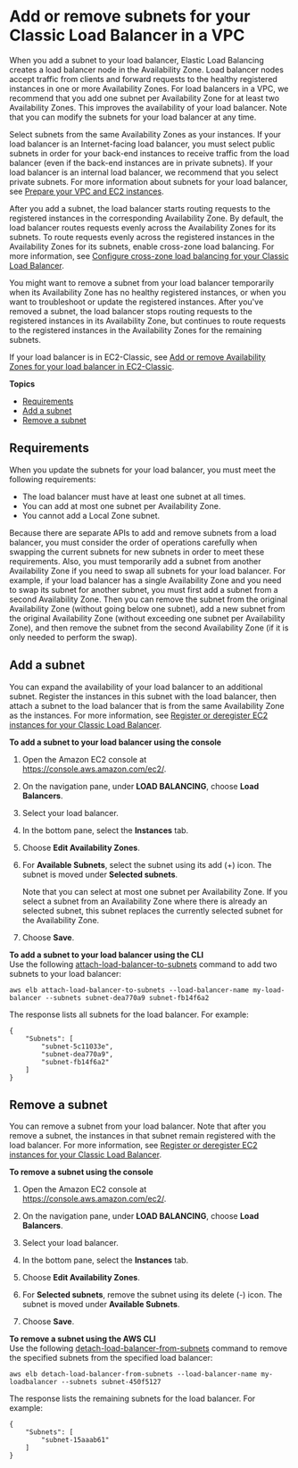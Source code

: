 # Add or remove subnets for your Classic Load Balancer in a VPC<a name="elb-manage-subnets"></a>

When you add a subnet to your load balancer, Elastic Load Balancing creates a load balancer node in the Availability Zone\. Load balancer nodes accept traffic from clients and forward requests to the healthy registered instances in one or more Availability Zones\. For load balancers in a VPC, we recommend that you add one subnet per Availability Zone for at least two Availability Zones\. This improves the availability of your load balancer\. Note that you can modify the subnets for your load balancer at any time\.

Select subnets from the same Availability Zones as your instances\. If your load balancer is an Internet\-facing load balancer, you must select public subnets in order for your back\-end instances to receive traffic from the load balancer \(even if the back\-end instances are in private subnets\)\. If your load balancer is an internal load balancer, we recommend that you select private subnets\. For more information about subnets for your load balancer, see [Prepare your VPC and EC2 instances](elb-backend-instances.md#set-up-ec2)\.

After you add a subnet, the load balancer starts routing requests to the registered instances in the corresponding Availability Zone\. By default, the load balancer routes requests evenly across the Availability Zones for its subnets\. To route requests evenly across the registered instances in the Availability Zones for its subnets, enable cross\-zone load balancing\. For more information, see [Configure cross\-zone load balancing for your Classic Load Balancer](enable-disable-crosszone-lb.md)\.

You might want to remove a subnet from your load balancer temporarily when its Availability Zone has no healthy registered instances, or when you want to troubleshoot or update the registered instances\. After you've removed a subnet, the load balancer stops routing requests to the registered instances in its Availability Zone, but continues to route requests to the registered instances in the Availability Zones for the remaining subnets\.

If your load balancer is in EC2\-Classic, see [Add or remove Availability Zones for your load balancer in EC2\-Classic](enable-disable-az.md)\.

**Topics**
+ [Requirements](#elb-subnet-requirements)
+ [Add a subnet](#attach-subnet)
+ [Remove a subnet](#remove-subnet)

## Requirements<a name="elb-subnet-requirements"></a>

When you update the subnets for your load balancer, you must meet the following requirements:
+ The load balancer must have at least one subnet at all times\.
+ You can add at most one subnet per Availability Zone\.
+ You cannot add a Local Zone subnet\.

Because there are separate APIs to add and remove subnets from a load balancer, you must consider the order of operations carefully when swapping the current subnets for new subnets in order to meet these requirements\. Also, you must temporarily add a subnet from another Availability Zone if you need to swap all subnets for your load balancer\. For example, if your load balancer has a single Availability Zone and you need to swap its subnet for another subnet, you must first add a subnet from a second Availability Zone\. Then you can remove the subnet from the original Availability Zone \(without going below one subnet\), add a new subnet from the original Availability Zone \(without exceeding one subnet per Availability Zone\), and then remove the subnet from the second Availability Zone \(if it is only needed to perform the swap\)\.

## Add a subnet<a name="attach-subnet"></a>

You can expand the availability of your load balancer to an additional subnet\. Register the instances in this subnet with the load balancer, then attach a subnet to the load balancer that is from the same Availability Zone as the instances\. For more information, see [Register or deregister EC2 instances for your Classic Load Balancer](elb-deregister-register-instances.md)\.

**To add a subnet to your load balancer using the console**

1. Open the Amazon EC2 console at [https://console\.aws\.amazon\.com/ec2/](https://console.aws.amazon.com/ec2/)\.

1. On the navigation pane, under **LOAD BALANCING**, choose **Load Balancers**\.

1. Select your load balancer\.

1. In the bottom pane, select the **Instances** tab\.

1. Choose **Edit Availability Zones**\.

1. For **Available Subnets**, select the subnet using its add \(\+\) icon\. The subnet is moved under **Selected subnets**\.

   Note that you can select at most one subnet per Availability Zone\. If you select a subnet from an Availability Zone where there is already an selected subnet, this subnet replaces the currently selected subnet for the Availability Zone\.

1. Choose **Save**\.

**To add a subnet to your load balancer using the CLI**  
Use the following [attach\-load\-balancer\-to\-subnets](https://docs.aws.amazon.com/cli/latest/reference/elb/attach-load-balancer-to-subnets.html) command to add two subnets to your load balancer:

```
aws elb attach-load-balancer-to-subnets --load-balancer-name my-load-balancer --subnets subnet-dea770a9 subnet-fb14f6a2
```

The response lists all subnets for the load balancer\. For example:

```
{
    "Subnets": [
        "subnet-5c11033e",
        "subnet-dea770a9",
        "subnet-fb14f6a2"
    ]
}
```

## Remove a subnet<a name="remove-subnet"></a>

You can remove a subnet from your load balancer\. Note that after you remove a subnet, the instances in that subnet remain registered with the load balancer\. For more information, see [Register or deregister EC2 instances for your Classic Load Balancer](elb-deregister-register-instances.md)\.

**To remove a subnet using the console**

1. Open the Amazon EC2 console at [https://console\.aws\.amazon\.com/ec2/](https://console.aws.amazon.com/ec2/)\.

1. On the navigation pane, under **LOAD BALANCING**, choose **Load Balancers**\.

1. Select your load balancer\.

1. In the bottom pane, select the **Instances** tab\.

1. Choose **Edit Availability Zones**\.

1. For **Selected subnets**, remove the subnet using its delete \(\-\) icon\. The subnet is moved under **Available Subnets**\.

1. Choose **Save**\.

**To remove a subnet using the AWS CLI**  
Use the following [detach\-load\-balancer\-from\-subnets](https://docs.aws.amazon.com/cli/latest/reference/elb/detach-load-balancer-from-subnets.html) command to remove the specified subnets from the specified load balancer:

```
aws elb detach-load-balancer-from-subnets --load-balancer-name my-loadbalancer --subnets subnet-450f5127
```

The response lists the remaining subnets for the load balancer\. For example:

```
{
    "Subnets": [
        "subnet-15aaab61"
    ]
}
```
